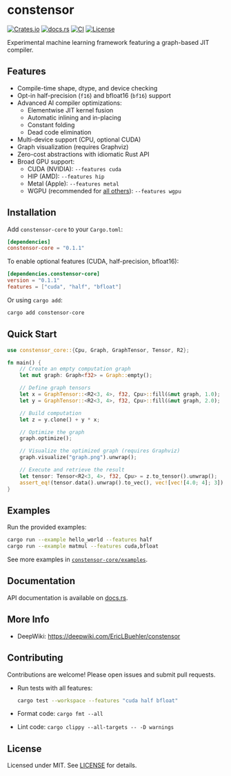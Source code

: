 # constensor

[![Crates.io](https://img.shields.io/crates/v/constensor-core.svg)](https://crates.io/crates/constensor-core) [![docs.rs](https://docs.rs/constensor-core/badge.svg)](https://docs.rs/constensor-core) [![CI](https://github.com/EricLBuehler/constensor/actions/workflows/ci.yml/badge.svg)](https://github.com/EricLBuehler/constensor/actions) [![License](https://img.shields.io/badge/license-MIT-blue.svg)](LICENSE)

Experimental machine learning framework featuring a graph-based JIT compiler.

## Features

- Compile-time shape, dtype, and device checking
- Opt-in half-precision (`f16`) and bfloat16 (`bf16`) support
- Advanced AI compiler optimizations:
  - Elementwise JIT kernel fusion
  - Automatic inlining and in-placing
  - Constant folding
  - Dead code elimination
- Multi-device support (CPU, optional CUDA)
- Graph visualization (requires Graphviz)
- Zero-cost abstractions with idiomatic Rust API
- Broad GPU support:
  - CUDA (NVIDIA): `--features cuda`
  - HIP (AMD): `--features hip`
  - Metal (Apple): `--features metal`
  - WGPU (recommended for [all others](https://github.com/gfx-rs/wgpu?tab=readme-ov-file#supported-platforms)): `--features wgpu`

## Installation

Add `constensor-core` to your `Cargo.toml`:

```toml
[dependencies]
constensor-core = "0.1.1"
```

To enable optional features (CUDA, half-precision, bfloat16):

```toml
[dependencies.constensor-core]
version = "0.1.1"
features = ["cuda", "half", "bfloat"]
```

Or using `cargo add`:

```bash
cargo add constensor-core
```

## Quick Start

```rust
use constensor_core::{Cpu, Graph, GraphTensor, Tensor, R2};

fn main() {
    // Create an empty computation graph
    let mut graph: Graph<f32> = Graph::empty();

    // Define graph tensors
    let x = GraphTensor::<R2<3, 4>, f32, Cpu>::fill(&mut graph, 1.0);
    let y = GraphTensor::<R2<3, 4>, f32, Cpu>::fill(&mut graph, 2.0);

    // Build computation
    let z = y.clone() + y * x;

    // Optimize the graph
    graph.optimize();

    // Visualize the optimized graph (requires Graphviz)
    graph.visualize("graph.png").unwrap();

    // Execute and retrieve the result
    let tensor: Tensor<R2<3, 4>, f32, Cpu> = z.to_tensor().unwrap();
    assert_eq!(tensor.data().unwrap().to_vec(), vec![vec![4.0; 4]; 3]);
}
```

## Examples

Run the provided examples:

```bash
cargo run --example hello_world --features half
cargo run --example matmul --features cuda,bfloat
```

See more examples in [`constensor-core/examples`](constensor-core/examples).

## Documentation

API documentation is available on [docs.rs](https://docs.rs/constensor-core).

## More Info

- DeepWiki: https://deepwiki.com/EricLBuehler/constensor

## Contributing

Contributions are welcome! Please open issues and submit pull requests.

- Run tests with all features:

  ```bash
  cargo test --workspace --features "cuda half bfloat"
  ```

- Format code: `cargo fmt --all`
- Lint code: `cargo clippy --all-targets -- -D warnings`

## License

Licensed under MIT. See [LICENSE](LICENSE) for details.
